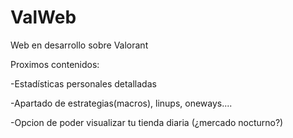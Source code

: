 # ValWeb
Web en desarrollo sobre Valorant

Proximos contenidos:

-Estadísticas personales detalladas

-Apartado de estrategias(macros), linups, oneways....

-Opcion de poder visualizar tu tienda diaria (¿mercado nocturno?)
